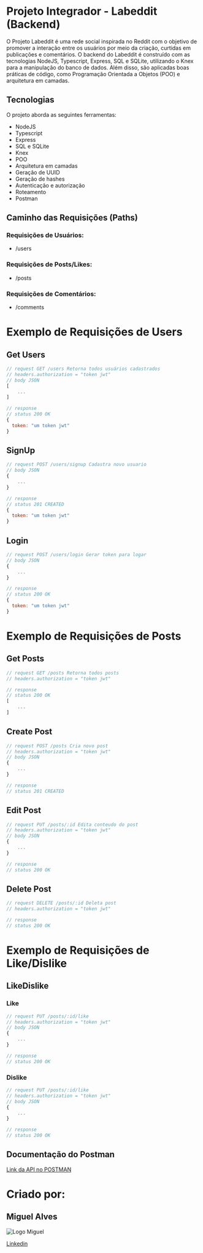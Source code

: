 # Projeto Integrador - Labeddit (Backend)

O Projeto Labeddit é uma rede social inspirada no Reddit com o objetivo de promover a interação entre os usuários por meio da criação, curtidas em publicações e comentários. 
O backend do Labeddit é construído com as tecnologias NodeJS, Typescript, Express, SQL e SQLite, utilizando o Knex para a manipulação do banco de dados. Além disso, são aplicadas boas práticas de código, como Programação Orientada a Objetos (POO) e arquitetura em camadas.


## Tecnologias

O projeto aborda as seguintes ferramentas:

- NodeJS
- Typescript
- Express
- SQL e SQLite
- Knex
- POO
- Arquitetura em camadas
- Geração de UUID
- Geração de hashes
- Autenticação e autorização
- Roteamento
- Postman

## Caminho das Requisições (Paths)

### Requisições de Usuários:

- /users

### Requisições de Posts/Likes:

- /posts

### Requisições de Comentários:

- /comments

# Exemplo de Requisições de Users

## Get Users

```javascript
// request GET /users Retorna todos usuários cadastrados
// headers.authorization = "token jwt"
// body JSON
[
    ...
]

// response
// status 200 OK
{
  token: "um token jwt"
}
```

## SignUp

```javascript
// request POST /users/signup Cadastra novo usuario
// body JSON
{
    ...
}

// response
// status 201 CREATED
{
  token: "um token jwt"
}
```

## Login

```javascript
// request POST /users/login Gerar token para logar
// body JSON
{
    ...
}

// response
// status 200 OK
{
  token: "um token jwt"
}
```

# Exemplo de Requisições de Posts

## Get Posts

```javascript
// request GET /posts Retorna todos posts
// headers.authorization = "token jwt"

// response
// status 200 OK
[
    ...
]
```

## Create Post

```javascript
// request POST /posts Cria novo post
// headers.authorization = "token jwt"
// body JSON
{
    ...
}

// response
// status 201 CREATED
```

## Edit Post

```javascript
// request PUT /posts/:id Edita conteudo do post
// headers.authorization = "token jwt"
// body JSON
{
    ...
}

// response
// status 200 OK
```

## Delete Post

```javascript
// request DELETE /posts/:id Deleta post
// headers.authorization = "token jwt"

// response
// status 200 OK
```

# Exemplo de Requisições de Like/Dislike

## LikeDislike

### Like

```javascript
// request PUT /posts/:id/like
// headers.authorization = "token jwt"
// body JSON
{
    ...
}

// response
// status 200 OK
```

### Dislike

```javascript
// request PUT /posts/:id/like
// headers.authorization = "token jwt"
// body JSON
{
    ...
}

// response
// status 200 OK
```

## Documentação do Postman

[Link da API no POSTMAN](https://documenter.getpostman.com/view/26594213/2s9YJgTLMV)

# Criado por:

## Miguel Alves

![Logo Miguel](https://uploaddeimagens.com.br/images/004/544/373/original/imagem_pq.png?1689299009)

[Linkedin](https://www.linkedin.com/in/miguelbitz/)
